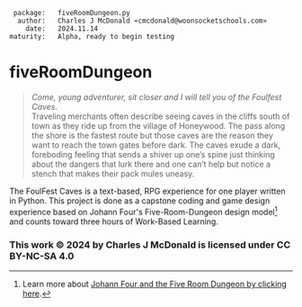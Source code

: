      package:   fiveRoomDungeon.py
      author:   Charles J McDonald «cmcdonald@woonsocketschools.com»
        date:   2024.11.14
    maturity:   Alpha, ready to begin testing

# fiveRoomDungeon

> _Come, young adventurer, sit closer and I will tell you of the Foulfest Caves._ \
Traveling merchants often describe seeing caves in the cliffs south of town as they ride up from the village of
Honeywood. The pass along the shore is the fastest route but those caves are the reason they want to reach the town
gates before dark. The caves exude a dark, foreboding feeling that sends a shiver up one’s spine just thinking about
the dangers that lurk there and one can’t help but notice a stench that makes their pack mules uneasy.

The FoulFest Caves is a text-based, RPG experience for one player written in Python. This project is done as a capstone
coding and game design experience based on Johann Four's Five-Room-Dungeon design model[^1] and counts toward
three hours of Work-Based Learning.

[^1]: Learn more about [Johann Four and the Five Room Dungeon by clicking here](https://www.roleplayingtips.com/5-room-dungeons/).

### This work © 2024 by Charles J McDonald is licensed under CC BY-NC-SA 4.0
